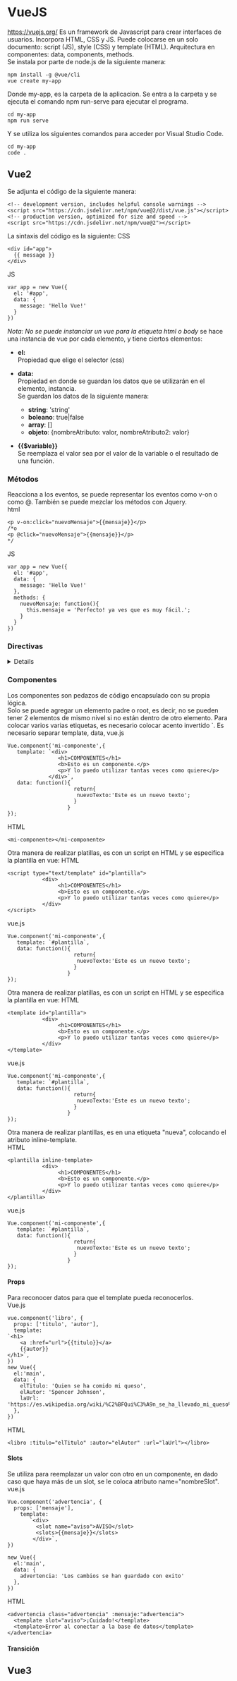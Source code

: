 # VueJS
https://vuejs.org/
Es un framework de Javascript para crear interfaces de usuarios. Incorpora HTML, CSS y JS. Puede colocarse en un solo documento: script (JS), style (CSS) y template (HTML). Arquitectura en componentes: data, components, methods.  
Se instala por parte de node.js de la siguiente manera:
```
npm install -g @vue/cli
vue create my-app
```
Donde my-app, es la carpeta de la aplicacion. Se entra a la carpeta y se ejecuta el comando npm run-serve para ejecutar el programa. 
```
cd my-app
npm run serve
```
Y se utiliza los siguientes comandos para acceder por Visual Studio Code.
```
cd my-app
code .
```
## Vue2
Se adjunta el código de la siguiente manera: 
```
<!-- development version, includes helpful console warnings -->
<script src="https://cdn.jsdelivr.net/npm/vue@2/dist/vue.js"></script>
<!-- production version, optimized for size and speed -->
<script src="https://cdn.jsdelivr.net/npm/vue@2"></script>
```
La sintaxis del código es la siguiente: 
CSS
```
<div id="app">
  {{ message }}
</div>
```
JS
```
var app = new Vue({
  el: '#app',
  data: {
    message: 'Hello Vue!'
  }
})
```
*Nota: No se puede instanciar un vue para la etiqueta html o body*
se hace una instancia de vue por cada elemento, y tiene ciertos elementos:
* **el:**  
Propiedad que elige el selector (css)
* **data:**  
Propiedad en donde se guardan los datos que se utilizarán en el elemento, instancia.  
Se guardan los datos de la siguiente manera:
  * **string**: 'string'
  * **boleano**: true|false
  * **array**: []
  * **objeto**: {nombreAtributo: valor, nombreAtributo2: valor}
 
* **{{$variable}}**  
Se reemplaza el valor sea por el valor de la variable o el resultado de una función. 
### Métodos
Reacciona a los eventos, se puede representar los eventos como v-on o como @. También se puede mezclar los métodos con Jquery.  
html
```
<p v-on:click="nuevoMensaje">{{mensaje}}</p>
/*o
<p @click="nuevoMensaje">{{mensaje}}</p>
*/
```
JS
```
var app = new Vue({
  el: '#app',
  data: {
    message: 'Hello Vue!'
  }, 
  methods: {
    nuevoMensaje: function(){
      this.mensaje = 'Perfecto! ya ves que es muy fácil.';
    }
  }
})
```
### Directivas
<details>
  
#### v-model
v-model se une los valores de un formulario o input. Asociando valores a la clabe de manera reactiva. 
<input v-model="mensaje" class="prueba">
JS
```
var app = new Vue({
  el: '#app',
  data: {
    message: 'Cambia el mensaje';
  }
})
```
#### v-show
v-show permite mostrar u ocultar el elemento en el que se encuentra. 
```
<main>
<div @click="ok=!ok"> Pulsa para alternar </div>
<div v-look="ok" class="animated bounceInLeft"> Ahora soy visible</div>
```
#### v-if
v-if elimina la etiqueta en la que se encuentra.
```
<div v-if="mensaje" class="animated rollIn"> La condición se cumple</div>
```
#### v-else
v-else necesita de v-if, para poder utilizarse. Funciona como else. 
```
<div v-if="mensaje" class="animated rollIn"> La condición se cumple</div>
<div v-else class="animated rollIn"> La condición no se cumple</div>
```
#### v-else-if
v-else necesita de v-if, para poder utilizarse. Funciona como elseif. Nueva opción. 
```
<div v-if="mensaje === 'A'" class="animated rollIn"> La letra es A</div>
<div v-elseif="mensaje === 'B'" class="animated rollIn"> La letra es B</div>
<div v-else class="animated rollIn">No es A ni B</div>
```
#### v-for
v-for es para iterar, realizar un ciclo. Este caso es para arreglos.
```
  <ul>
  <li v-for="ciudad in ciudades" class="animated rollIn"> {{ciudad.nombre}}</li>
  </ul>
```
Para objetos es:
```
  <ul>
  <li v-for="dato in datosUsuarios" class="animated rollIn"> {{dato}}</li>
  </ul>
```
Para mostrar la llave y el valor
```
  <ul>
    <li v-for="(value, key) in datosUsuarios" class="animated rollIn"> <b>{{key}}:</b> {{value}}</li>
  </ul>
```
#### v-text y v-html
Ingresará el valor del argumento dentro de la etiqueta. La diferencia, es que en html, se puede incorporar etiquetas html. 
```
  <div v-text="mensaje1"></div>
  <div v-html="mensaje2"></div>
```
#### v-bind
Asociar un atributo o etiqueta html con una expresión. Puedes cambiar de clase como en la línea 3 (considerando que tienes un estilo anterior. 
```
  <div v-bind:title="mensaje"> Colocate encima para mostrar su titulo </div>
  <div :title="mensaje">Es lo mismo, pero simplificado </div>
  <div :class="{rojo:claseRojo, borde:nuevoBorde} @click="claseRojo=!claseRojo"></div>
```
</details>

### Componentes
Los componentes son pedazos de código encapsulado con su propia lógica.  
Solo se puede agregar un elemento padre o root, es decir, no se pueden tener 2 elementos de mismo nivel si no están dentro de otro elemento. Para colocar varios varias etiquetas, es necesario colocar acento invertido `. 
Es necesario separar template, data, 
vue.js
```
Vue.component('mi-componente',{
   template: `<div>
                <h1>COMPONENTES</h1>
                <b>Esto es un componente.</p>
                <p>Y lo puedo utilizar tantas veces como quiere</p>
             </div>`,
   data: function(){
                     return{
                      nuevoTexto:'Este es un nuevo texto';
                     }
                   }
});
```
HTML
```
<mi-componente></mi-componente>
```
Otra manera de realizar platillas, es con un script en HTML y se especifica la plantilla en vue:
HTML
```
<script type="text/template" id="plantilla">
           <div>
                <h1>COMPONENTES</h1>
                <b>Esto es un componente.</p>
                <p>Y lo puedo utilizar tantas veces como quiere</p>
           </div>
</script>
```
vue.js
```
Vue.component('mi-componente',{
   template: `#plantilla`,
   data: function(){
                     return{
                      nuevoTexto:'Este es un nuevo texto';
                     }
                   }
});
```
Otra manera de realizar platillas, es con un script en HTML y se especifica la plantilla en vue:
HTML
```
<template id="plantilla">
           <div>
                <h1>COMPONENTES</h1>
                <b>Esto es un componente.</p>
                <p>Y lo puedo utilizar tantas veces como quiere</p>
           </div>                
</template>
```
vue.js
```
Vue.component('mi-componente',{
   template: `#plantilla`,
   data: function(){
                     return{
                      nuevoTexto:'Este es un nuevo texto';
                     }
                   }
});
```
Otra manera de realizar plantillas, es en una etiqueta "nueva", colocando el atributo inline-template.  
HTML
```
<plantilla inline-template>
           <div>
                <h1>COMPONENTES</h1>
                <b>Esto es un componente.</p>
                <p>Y lo puedo utilizar tantas veces como quiere</p>
           </div>                
</plantilla>
```
vue.js
```
Vue.component('mi-componente',{
   template: `#plantilla`,
   data: function(){
                     return{
                      nuevoTexto:'Este es un nuevo texto';
                     }
                   }
});
```                        
#### Props 
Para reconocer datos para que el template pueda reconocerlos.  
Vue.js
```
vue.component('libro', {
  props: ['titulo', 'autor'], 
  template: 
`<h1>
    <a :href="url">{{titulo}}</a>
    {{autor}}
</h1>`,
})
new Vue({
  el:'main',
  data: {
    elTitulo: 'Quien se ha comido mi queso',
    elAutor: 'Spencer Johnson',
    laUrl: 'https://es.wikipedia.org/wiki/%C2%BFQui%C3%A9n_se_ha_llevado_mi_queso%3F',
  },
})
```
HTML
```
<libro :titulo="elTitulo" :autor="elAutor" :url="laUrl"></libro>

```
#### Slots
Se utiliza para reemplazar un valor con otro en un componente, en dado caso que haya más de un slot, se le coloca atributo name="nombreSlot".
vue.js
```
Vue.component('advertencia', {
  props: ['mensaje'],
    template:
       `<div>
         <slot name="aviso">AVISO</slot>
         <slots>{{mensaje}}</slots>
        </div>`,
})

new Vue({
  el:'main',
  data: {
    advertencia: 'Los cambios se han guardado con exito'
  },
})
```
HTML
```
<advertencia class="advertencia" :mensaje:"advertencia">
  <template slot="aviso">¡Cuidado!</template>
  <template>Error al conectar a la base de datos</template>
</advertencia>
```
#### Transición

## Vue3

